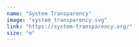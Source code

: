 ```yaml
---
name: "System Transparency"
image: "system_transparency.svg"
link: "https://system-transparency.org/"
size: "m"
---
```

